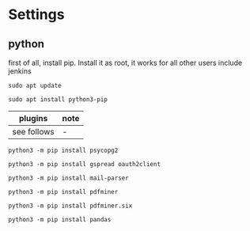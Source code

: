 # Settings

## python

first of all, install pip. Install it as root, it works for all other users include jenkins

``sudo apt update``

``sudo apt install python3-pip``

| plugins | note |
|---------|------|
| see follows | - |

``python3 -m pip install psycopg2``

``python3 -m pip install gspread oauth2client``

``python3 -m pip install mail-parser``

``python3 -m pip install pdfminer``

``python3 -m pip install pdfminer.six``

``python3 -m pip install pandas``

